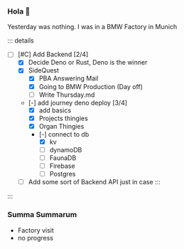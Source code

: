 ### Hola 🦜

Yesterday was nothing. I was in a BMW Factory in Munich

::: details

- [ ] [#C] Add Backend [2/4]
  - [x] Decide Deno or Rust, Deno is the winner
  - [x] SideQuest
    - [x] PBA Answering Mail
    - [x] Going to BMW Production (Day off)
    - [ ] Write Thursday.md
  - [-] add journey deno deploy [3/4]
    - [x] add basics
    - [x] Projects thingies
    - [x] Organ Thingies
    - [-] connect to db
      - [x] kv
      - [ ] dynamoDB
      - [ ] FaunaDB
      - [ ] Firebase
      - [ ] Postgres

  - [ ] Add some sort of Backend API just in case :::

:::

### Summa Summarum

- Factory visit
- no progress

